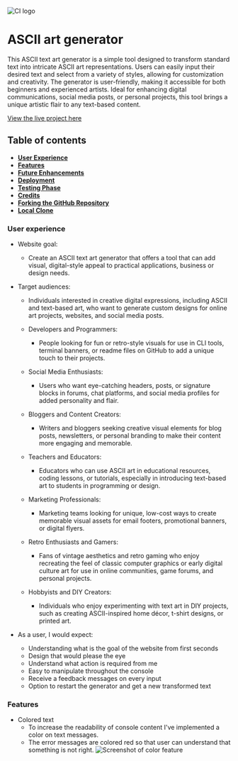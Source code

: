 ![CI logo](https://codeinstitute.s3.amazonaws.com/fullstack/ci_logo_small.png)

# ASCII art generator

This ASCII text art generator is a simple tool designed to transform standard text into intricate ASCII art representations. Users can easily input their desired text and select from a variety of styles, allowing for customization and creativity. The generator is user-friendly, making it accessible for both beginners and experienced artists. Ideal for enhancing digital communications, social media posts, or personal projects, this tool brings a unique artistic flair to any text-based content.

[View the live project here](https://ascii-art-generator-efa6a1fc5e98.herokuapp.com/)

## Table of contents
* [**User Experience**](#user-experience)
* [**Features**](#features)
* [**Future Enhancements**](#future-enhancements)
* [**Deployment**](#deployment)
* [**Testing Phase**](#testing-phase)
* [**Credits**](#credits)
* [**Forking the GitHub Repository**](#forking-the-gitHub-repository)
* [**Local Clone**](#local-clone)

### User experience
* Website goal:
    - Create an ASCII text art generator that offers a tool that can add visual, digital-style appeal to practical applications, business or design needs.

* Target audiences:
    - Individuals interested in creative digital expressions, including ASCII and text-based art, who want to generate custom designs for online art projects, websites, and social media posts.
    - Developers and Programmers:
        - People looking for fun or retro-style visuals for use in CLI tools, terminal banners, or readme files on GitHub to add a unique touch to their projects.

    - Social Media Enthusiasts:
        - Users who want eye-catching headers, posts, or signature blocks in forums, chat platforms, and social media profiles for added personality and flair.
    
    - Bloggers and Content Creators:
        - Writers and bloggers seeking creative visual elements for blog posts, newsletters, or personal branding to make their content more engaging and memorable.

    - Teachers and Educators:
        - Educators who can use ASCII art in educational resources, coding lessons, or tutorials, especially in introducing text-based art to students in programming or design.
    - Marketing Professionals:
        - Marketing teams looking for unique, low-cost ways to create memorable visual assets for email footers, promotional banners, or digital flyers.
    - Retro Enthusiasts and Gamers:
        - Fans of vintage aesthetics and retro gaming who enjoy recreating the feel of classic computer graphics or early digital culture art for use in online communities, game forums, and personal projects.
    - Hobbyists and DIY Creators:
        - Individuals who enjoy experimenting with text art in DIY projects, such as creating ASCII-inspired home décor, t-shirt designs, or printed art.

* As a user, I would expect:
    - Understanding what is the goal of the website from first seconds
    - Design that would please the eye
    - Understand what action is required from me
    - Easy to manipulate throughout the console
    - Receive a feedback messages on every input
    - Option to restart the generator and get a new transformed text

### Features
* Colored text
    - To increase the readability of console content I've implemented a color on text messages.
    - The error messages are colored red so that user can understand that something is not right.
    ![Screenshot of color feature]()